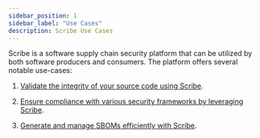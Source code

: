 ```yaml
---
sidebar_position: 1
sidebar_label: "Use Cases"
description: Scribe Use Cases
---
```


Scribe is a software supply chain security platform that can be utilized by both software producers and consumers. The platform offers several notable use-cases:

1. [Validate the integrity of your source code using Scribe](../use-cases/source-code-integrity "source code validation").
   
2. [Ensure compliance with various security frameworks by leveraging Scribe](../use-cases/compliance "compliance validation").

3. [Generate and manage SBOMs efficiently with Scribe](../use-cases/sboms "SBOM management").